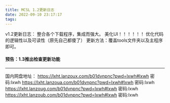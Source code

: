 ```yaml
---
title: MCSL 1.2更新日志
date: 2022-09-10 23:17:17
tags:
---
```

v1.2更新日志：
整合各个下载程序，集成而强大。
美化UI！！！！！！
优化代码的逻辑性以及可读性（原先自己都傻了）
更新方法：覆盖tools文件夹以及主程序即可。
#### **预告：1.3推出检查更新功能**
___
国内网盘地址：
https://lxht.lanzoux.com/b01dvnpnc?pwd=lxwh#lxwh 密码:lxwh
https://lxht.lanzoua.com/b01dvnpnc?pwd=lxwh#lxwh 密码:lxwh
https://lxht.lanzoug.com/b01dvnpnc?pwd=lxwh#lxwh 密码:lxwh
https://lxht.lanzoub.com/b01dvnpnc?pwd=lxwh#lxwh 密码:lxwh